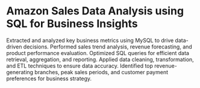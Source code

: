 # Amazon Sales Data Analysis using SQL for Business Insights
Extracted and analyzed key business metrics using MySQL to drive data-driven decisions.
Performed sales trend analysis, revenue forecasting, and product performance evaluation.
Optimized SQL queries for efficient data retrieval, aggregation, and reporting.
Applied data cleaning, transformation, and ETL techniques to ensure data accuracy.
Identified top revenue-generating branches, peak sales periods, and customer payment preferences for business strategy.
